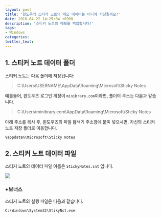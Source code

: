 ```yaml
---
layout: post
title: '윈도우의 스티커 노트의 메모 데이터는 어디에 저장될까요?'
date: 2016-04-22 14:25:04 +0900
description: '스티커 노트의 메모를 백업합시다!'
tags:
- Windows
categories:
twitter_text:
---
```


## 1. 스티커 노트 데이터 폴더

스티커 노트는 다음 폴더에 저장됩니다:

> C:\Users\USERNAME\AppData\Roaming\Microsoft\Sticky Notes

예를들어, 윈도우즈 로그인 계정이 `minibrary.com`이라면, 폴더의 주소는 다음과 같습니다.

> C:\Users\minibrary.com\AppData\Roaming\Microsoft\Sticky Notes

아래 주소를 복사 후, 윈도우즈의 파일 탐색기 주소창에 붙여 넣으시면, 자신의 스티커 노트 저장 폴더로 이동합니다.

```
%appdata%\Microsoft\Sticky Notes
```

## 2. 스티커 노트 데이터 파일

스티커 노트의 데이터 파일 이름은 `StickyNotes.snt` 입니다.

<a href="https://minibrary.comblogimg/img20160421-001.png" data-lightbox="29"><img src="https://minibrary.comblogimg/img20160421-001.png"></a>

### +보너스

스티커 노트의 실행 파일은 다음과 같습니다.

`C:\Windows\System32\StikyNot.exe`
